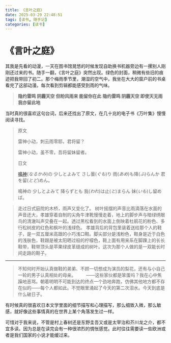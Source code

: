 ```yaml
---
title: 《言叶之庭》
date: 2025-03-29 22:48:51
tags: [读书, 随手记]
categories: [读书]
---
```


# 《言叶之庭》

​	其我是先看的动漫，一天在图书馆晃悠的时候发现自助换书机器旁边有一摞别人刚刚还过来的书。随手一翻，《言叶之庭》突然出现。绿色的封面，稍微有些旧的痕迹把我带回了初二。那个梅雨季节里，潮湿的空气中，我坐在大大的窗户前的书桌看完了这部动漫。每次看到剪辑都能感受到雨的气味。

> **隐约雷鸣 阴霾天空 但盼风雨来 能留你在此**
> **隐约雷鸣 阴霾天空 即使天无雨 我亦留此地**

​	当时真的很喜欢这句台词，后来还找出了原文，在几十兆的电子书《万叶集》慢慢阅读寻找。

> 原文
>
> 雷神小动，刺云雨零耶，君将留？
>
> 雷神小动，虽不零，吾将留妹留者。
>
> 日文
>
> [鳴神](https://zhida.zhihu.com/search?content_id=231695448&content_type=Answer&match_order=1&q=鳴神&zd_token=eyJhbGciOiJIUzI1NiIsInR5cCI6IkpXVCJ9.eyJpc3MiOiJ6aGlkYV9zZXJ2ZXIiLCJleHAiOjE3NDM0MzMwNzYsInEiOiLps7TnpZ4iLCJ6aGlkYV9zb3VyY2UiOiJlbnRpdHkiLCJjb250ZW50X2lkIjoyMzE2OTU0NDgsImNvbnRlbnRfdHlwZSI6IkFuc3dlciIsIm1hdGNoX29yZGVyIjoxLCJ6ZF90b2tlbiI6bnVsbH0.mKPWP-8HsBXpl3ePaX5pJVNg7iTFrf3aK3Ay9Ft_QU0&zhida_source=entity)(*なるかみ*)の 少しとよみて さし曇(*ぐも*)り 雨(*あめ*)も降(*ふ*)らんか 君を留(*とど*)めん。
>
> 鳴神の 少しとよみて 降らずとも 我(*われ*)は止(*と*)まらん 妹(*いも*)し留めば。

> 走过日式庭院的木桥，雨声又变化了。 树叶摇摆的声音比雨滴落在水面的声音还大，孝雄穿着自制的尖角牛津靴慢慢走着，地上的脚步声与暗绿绣眼鸟的清澈叫声交叠在一起。透过黑松看到的水面上倒映着杜鹃花的粉色、多行松树皮的红色和枫叶的浅绿色。 孝雄背后的背包里装着送给那个人的鞋子，是一双五厘米高跟的小巧浅口鞋。脚尖部分是浅粉色，鞋身是近于白色的浅肤色，鞋跟是被太阳晒过般的柠檬色，鞋上面有用来系在脚踝上的长长鞋带，鞋带顶头是苹果绿皮革缝成的树叶。这次为那个人做的是一双能长时间走路的鞋子。

---

> 不知何时开始认真做鞋的弟弟、不顾一切想成为演员的梨花，还有与小自己一轮的男子认真相处的母亲。
> 　　——这些家伙都是笨蛋吗？我在心中焦躁地恶骂。朝着明明不可能到达的终点一个劲地奔跑，仿佛其他地方都不存在似的——每个人都如此。不觉眼里涌起了今天的第二次泪水。今天到底是什么破日子。

​	有时候真的很喜欢日本文学里面的细节描写和心理描写，那么细致入微，那么敏感，就好像这些事情真的在世界上某个角落发生过一样。

​	可惜对于我来说，不管是村上春树还是东野圭吾又或是太宰治和芥川龙之介，都不宜多读。因为总是在读完会有一种很浓烈的惆怅感觉。此时往往需要读一些欧洲或者是我们国家的小说才能缓过来。
